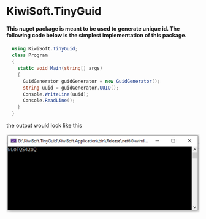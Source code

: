 # KiwiSoft.TinyGuid
#### This nuget package is meant to be used to generate unique id. The following code below is the simplest implementation of this package.
```C#
  using KiwiSoft.TinyGuid;
  class Program
  {
    static void Main(string[] args)
    {
      GuidGenerator guidGenerator = new GuidGenerator();
      string uuid = guidGenerator.UUID();
      Console.WriteLine(uuid);
      Console.ReadLine();
    }
  }
```

the output would look like this

![alt text](https://github.com/JOHN-HADIKUSUMO/KiwiSoft.TinyGuid/blob/main/Capture.PNG)

